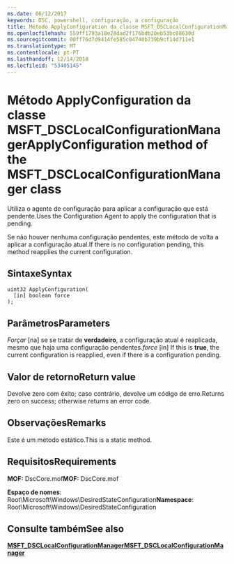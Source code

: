 ```yaml
---
ms.date: 06/12/2017
keywords: DSC, powershell, configuração, a configuração
title: Método ApplyConfiguration da classe MSFT_DSCLocalConfigurationManager
ms.openlocfilehash: 559ff1793a18e28dad2f176bdb20eb53bc08630d
ms.sourcegitcommit: 00ff76d7d9414fe585c04740b739b9cf14d711e1
ms.translationtype: MT
ms.contentlocale: pt-PT
ms.lasthandoff: 12/14/2018
ms.locfileid: "53405145"
---
```

# <a name="applyconfiguration-method-of-the-msftdsclocalconfigurationmanager-class"></a><span data-ttu-id="4d71f-103">Método ApplyConfiguration da classe MSFT_DSCLocalConfigurationManager</span><span class="sxs-lookup"><span data-stu-id="4d71f-103">ApplyConfiguration method of the MSFT_DSCLocalConfigurationManager class</span></span>

<span data-ttu-id="4d71f-104">Utiliza o agente de configuração para aplicar a configuração que está pendente.</span><span class="sxs-lookup"><span data-stu-id="4d71f-104">Uses the Configuration Agent to apply the configuration that is pending.</span></span>

<span data-ttu-id="4d71f-105">Se não houver nenhuma configuração pendentes, este método de volta a aplicar a configuração atual.</span><span class="sxs-lookup"><span data-stu-id="4d71f-105">If there is no configuration pending, this method reapplies the current configuration.</span></span>

## <a name="syntax"></a><span data-ttu-id="4d71f-106">Sintaxe</span><span class="sxs-lookup"><span data-stu-id="4d71f-106">Syntax</span></span>

```mof
uint32 ApplyConfiguration(
  [in] boolean force
);
```

## <a name="parameters"></a><span data-ttu-id="4d71f-107">Parâmetros</span><span class="sxs-lookup"><span data-stu-id="4d71f-107">Parameters</span></span>

<span data-ttu-id="4d71f-108">*Forçar* \[na\] se se tratar de **verdadeiro**, a configuração atual é reaplicada, mesmo que haja uma configuração pendentes.</span><span class="sxs-lookup"><span data-stu-id="4d71f-108">*force* \[in\] If this is **true**, the current configuration is reapplied, even if there is a configuration pending.</span></span>

## <a name="return-value"></a><span data-ttu-id="4d71f-109">Valor de retorno</span><span class="sxs-lookup"><span data-stu-id="4d71f-109">Return value</span></span>

<span data-ttu-id="4d71f-110">Devolve zero com êxito; caso contrário, devolve um código de erro.</span><span class="sxs-lookup"><span data-stu-id="4d71f-110">Returns zero on success; otherwise returns an error code.</span></span>

## <a name="remarks"></a><span data-ttu-id="4d71f-111">Observações</span><span class="sxs-lookup"><span data-stu-id="4d71f-111">Remarks</span></span>

<span data-ttu-id="4d71f-112">Este é um método estático.</span><span class="sxs-lookup"><span data-stu-id="4d71f-112">This is a static method.</span></span>

## <a name="requirements"></a><span data-ttu-id="4d71f-113">Requisitos</span><span class="sxs-lookup"><span data-stu-id="4d71f-113">Requirements</span></span>

<span data-ttu-id="4d71f-114">**MOF:** DscCore.mof</span><span class="sxs-lookup"><span data-stu-id="4d71f-114">**MOF:** DscCore.mof</span></span>

<span data-ttu-id="4d71f-115">**Espaço de nomes**: Root\Microsoft\Windows\DesiredStateConfiguration</span><span class="sxs-lookup"><span data-stu-id="4d71f-115">**Namespace**: Root\Microsoft\Windows\DesiredStateConfiguration</span></span>

## <a name="see-also"></a><span data-ttu-id="4d71f-116">Consulte também</span><span class="sxs-lookup"><span data-stu-id="4d71f-116">See also</span></span>

[<span data-ttu-id="4d71f-117">**MSFT_DSCLocalConfigurationManager**</span><span class="sxs-lookup"><span data-stu-id="4d71f-117">**MSFT_DSCLocalConfigurationManager**</span></span>](msft-dsclocalconfigurationmanager.md)